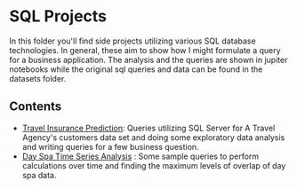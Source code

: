 # SQL Projects
In this folder you'll find side projects utilizing various SQL database technologies. 
In general, these aim to show how I might formulate a query for a business application.
The analysis and the queries are shown in jupiter notebooks while the original sql queries and data can be found in the datasets folder. 

## Contents
- [Travel Insurance Prediction](https://github.com/plnh/Data-Analyst_Portfolio/blob/main/SQL/Travel%20Insurance%20Prediction.ipynb): Queries utilizing SQL Server for A Travel Agency's customers data set and doing some exploratory data analysis and writing queries for a few business question.
- [Day Spa Time Series Analysis](https://htmlpreview.github.io/?https://github.com/plnh/Data-Analyst_Portfolio/blob/main/SQL/Day%20Spa%20Time%20Series%20Analysis.html) : Some sample queries to perform calculations over time and finding the maximum levels of overlap of day spa data.
